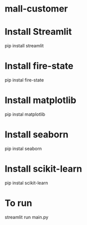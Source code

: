 # mall-customer

# Install Streamlit
pip install streamlit

# Install fire-state
pip instal fire-state

# Install matplotlib
pip instal matplotlib

# Install seaborn
pip instal seaborn

# Install scikit-learn
pip instal scikit-learn

# To run
streamlit run main.py
